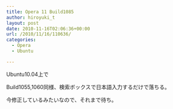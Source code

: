 ```yaml
---
title: Opera 11 Build1085
author: hiroyuki_t
layout: post
date: 2010-11-16T02:06:36+00:00
url: /2010/11/16/110636/
categories:
  - Opera
  - Ubuntu

---
```

<div class="section">
  <p>
    Ubuntu10.04上で
  </p>
  
  <p>
    Build1055,1060同様、検索ボックスで日本語入力するだけで落ちる。
  </p>
  
  <p>
    今修正しているみたいなので、それまで待ち。
  </p>
</div>